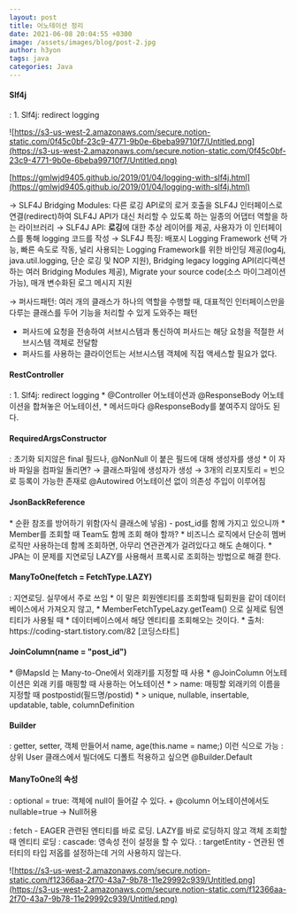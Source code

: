 ```yaml
---
layout: post
title: 어노테이션 정리
date: 2021-06-08 20:04:55 +0300
image: /assets/images/blog/post-2.jpg
author: h3yon
tags: java
categories: Java
---
```


<h4>Slf4j</h4>
: 1. Slf4j: redirect logging

![https://s3-us-west-2.amazonaws.com/secure.notion-static.com/0f45c0bf-23c9-4771-9b0e-6beba99710f7/Untitled.png](https://s3-us-west-2.amazonaws.com/secure.notion-static.com/0f45c0bf-23c9-4771-9b0e-6beba99710f7/Untitled.png)

[https://gmlwjd9405.github.io/2019/01/04/logging-with-slf4j.html](https://gmlwjd9405.github.io/2019/01/04/logging-with-slf4j.html)

→ SLF4J Bridging Modules: 다른 로깅 API로의 로거 호출을 SLF4J 인터페이스로 연결(redirect)하여 SLF4J API가 대신 처리할 수 있도록 하는 일종의 어댑터 역할을 하는 라이브러리
→ SLF4J API: **로깅**에 대한 추상 레이어를 제공, 사용자가 이 인터페이스를 통해 logging 코드를 작성
→ SLF4J 특징: 배포시 Logging Framework 선택 가능, 빠른 속도로 작동, 널리 사용되는 Logging Framework를 위한 바인딩 제공(log4j, java.util.logging, 단순 로깅 및 NOP 지원), Bridging legacy logging API(리디렉션하는 여러 Bridging Modules 제공), Migrate your source code(소스 마이그레이션 가능), 매개 변수화된 로그 메시지 지원

→ 퍼사드패턴: 여러 개의 클래스가 하나의 역할을 수행할 때, 대표적인 인터페이스만을 다루는 클래스를 두어 기능을 처리할 수 있게 도와주는 패턴

- 퍼사드에 요청을 전송하여 서브시스템과 통신하여 퍼사드는 해당 요청을 적절한 서브시스템 객체로 전달함
- 퍼사드를 사용하는 클라이언트는 서브시스템 객체에 직접 액세스할 필요가 없다.

<h4>RestController</h4>
: 1. Slf4j: redirect logging
 * @Controller 어노테이션과 @ResponseBody 어노테이션을 합쳐놓은 어노테이션,
 * 메서드마다 @ResponseBody를 붙여주지 않아도 된다.

<h4>RequiredArgsConstructor</h4>
: 초기화 되지않은 final 필드나, @NonNull 이 붙은 필드에 대해 생성자를 생성
<script src="https://gist.github.com/h3yon/ca42231b6561feb843581b42ba8638f3.js"></script>
* 이 자바 파일을 컴파일 돌리면?
<script src="https://gist.github.com/h3yon/1f2b5be40c69cb8a10ba21fc37c24897.js"></script>
→ 클래스파일에 생성자가 생성
→ 3개의 리포지토리 = 빈으로 등록이 가능한 존재로 @Autowired 어노테이션 없이 의존성 주입이 이루어짐

<h4>JsonBackReference</h4>
    * 순환 참조를 방어하기 위함(자식 클래스에 넣음) - post_id를 함께 가지고 있으니까
    * Member를 조회할 때 Team도 함께 조회 해야 할까?
    * 비즈니스 로직에서 단순히 멤버 로직만 사용하는데 함께 조회하면, 아무리 연관관계가 걸려있다고 해도 손해이다.
    * JPA는 이 문제를 지연로딩 LAZY를 사용해서 프록시로 조회하는 방법으로 해결 한다.

<h4>ManyToOne(fetch = FetchType.LAZY)</h4>
: 지연로딩. 실무에서 주로 쓰임
    * 이 말은 회원엔티티를 조회할때 팀회원을 같이 데이터베이스에서 가져오지 않고, 
	 * MemberFetchTypeLazy.getTeam() 으로 실제로 팀엔티티가 사용될 때 
	 * 데이터베이스에서 해당 엔티티를 조회해오는 것이다. 
	 * 출처: https://coding-start.tistory.com/82 [코딩스타트]

<h4>JoinColumn(name = "post_id") </h4>
    * @MapsId 는 Many-to-One에서 외래키를 지정할 때 사용
	 * @JoinColumn 어노테이션은 외래 키를 매핑할 때 사용하는 어노테이션
	 * > name: 매핑할 외래키의 이름을 지정할 때 postpostid(필드명/postid)
	 * > unique, nullable, insertable, updatable, table, columnDefinition

<h4>Builder</h4>
: getter, setter, 객체 만들어서 name, age(this.name = name;) 이런 식으로 가능
: 상위 User 클래스에서 빌더에도 디폴트 적용하고 싶으면 @Builder.Default

<h4>ManyToOne의 속성</h4>
: optional = true: 객체에 null이 들어갈 수 있다. 
+ @column 어노테이션에서도 nullable=true → Null허용

: fetch - EAGER 관련된 엔티티를 바로 로딩. LAZY를 바로 로딩하지 않고 객체 조회할 때 엔티티 로딩
: cascade: 영속성 전이 설정을 할 수 있다.
: targetEntity - 연관된 엔터티의 타입 저옵를 설정하는데 거의 사용하지 않는다.

![https://s3-us-west-2.amazonaws.com/secure.notion-static.com/f12366aa-2f70-43a7-9b78-11e29992c939/Untitled.png](https://s3-us-west-2.amazonaws.com/secure.notion-static.com/f12366aa-2f70-43a7-9b78-11e29992c939/Untitled.png)
